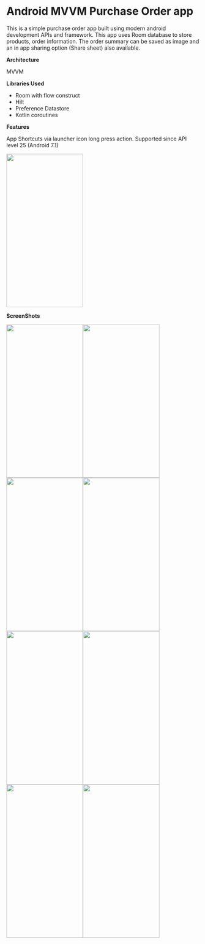 # Android MVVM Purchase Order app
This is a simple purchase order app built using modern android development APIs and framework. This app uses Room database to store products, order information. The order summary can be saved as image and an in app sharing option (Share sheet) also available.

**Architecture**

MVVM

**Libraries Used**

- Room with flow construct
- Hilt
- Preference Datastore
- Kotlin coroutines

**Features**

App Shortcuts via launcher icon long press action. Supported since API level 25 (Android 7.1)

<img src="https://user-images.githubusercontent.com/40466166/133925176-daa7efcc-9faa-44d8-aecc-f0ab3a09004f.png" width="200" height="400">

**ScreenShots**

<img src="https://user-images.githubusercontent.com/40466166/133924971-81a959eb-d281-40cd-b7bc-eb0f80b2a5ce.png" width="200" height="400"><img src="https://user-images.githubusercontent.com/40466166/133924977-6215bc03-c9df-4ed8-850a-32b9238b693d.png" width="200" height="400">
<img src="https://user-images.githubusercontent.com/40466166/133924978-f7453db8-ef03-474e-88fa-e7da735c9416.png" width="200" height="400"><img src="https://user-images.githubusercontent.com/40466166/133924979-35543e84-1b81-459b-9652-b9d7ff49d139.png" width="200" height="400">
<img src="https://user-images.githubusercontent.com/40466166/133924980-ba5391ff-e255-41d3-8637-b5ba5c33db8e.png" width="200" height="400"><img src="https://user-images.githubusercontent.com/40466166/133924982-719296e6-f993-44a2-ba45-a6a17f04b31b.png" width="200" height="400">
<img src="https://user-images.githubusercontent.com/40466166/133924983-404c068e-251b-4066-bba1-cd4f2a8f664f.png" width="200" height="400"><img src="https://user-images.githubusercontent.com/40466166/133924984-4875f26c-f27b-4e31-b53c-cbb043b81b81.png" width="200" height="400">
